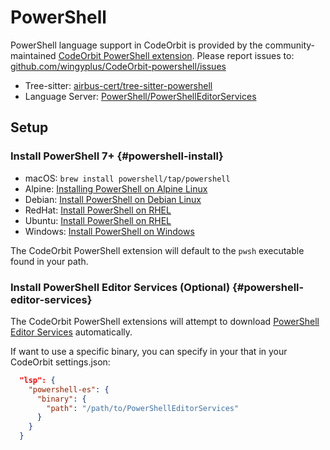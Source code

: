 ﻿# PowerShell

PowerShell language support in CodeOrbit is provided by the community-maintained [CodeOrbit PowerShell extension](https://github.com/wingyplus/CodeOrbit-powershell). Please report issues to: [github.com/wingyplus/CodeOrbit-powershell/issues](https://github.com/wingyplus/CodeOrbit-powershell/issues)

- Tree-sitter: [airbus-cert/tree-sitter-powershell](https://github.com/airbus-cert/tree-sitter-powershell)
- Language Server: [PowerShell/PowerShellEditorServices](https://github.com/PowerShell/PowerShellEditorServices)

## Setup

### Install PowerShell 7+ {#powershell-install}

- macOS: `brew install powershell/tap/powershell`
- Alpine: [Installing PowerShell on Alpine Linux](https://learn.microsoft.com/en-us/powershell/scripting/install/install-alpine)
- Debian: [Install PowerShell on Debian Linux](https://learn.microsoft.com/en-us/powershell/scripting/install/install-debian)
- RedHat: [Install PowerShell on RHEL](https://learn.microsoft.com/en-us/powershell/scripting/install/install-rhel)
- Ubuntu: [Install PowerShell on RHEL](https://learn.microsoft.com/en-us/powershell/scripting/install/install-ubuntu)
- Windows: [Install PowerShell on Windows](https://learn.microsoft.com/en-us/powershell/scripting/install/installing-powershell-on-windows)

The CodeOrbit PowerShell extension will default to the `pwsh` executable found in your path.

### Install PowerShell Editor Services (Optional) {#powershell-editor-services}

The CodeOrbit PowerShell extensions will attempt to download [PowerShell Editor Services](https://github.com/PowerShell/PowerShellEditorServices) automatically.

If want to use a specific binary, you can specify in your that in your CodeOrbit settings.json:

```json
  "lsp": {
    "powershell-es": {
      "binary": {
        "path": "/path/to/PowerShellEditorServices"
      }
    }
  }
```
